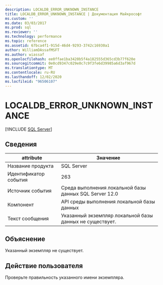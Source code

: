 ```yaml
---
description: LOCALDB_ERROR_UNKNOWN_INSTANCE
title: LOCALDB_ERROR_UNKNOWN_INSTANCE | Документация Майкрософт
ms.custom: ''
ms.date: 03/03/2017
ms.prod: sql
ms.reviewer: ''
ms.technology: performance
ms.topic: reference
ms.assetid: 67bca4f1-915d-46d4-9293-3742c16930a1
author: WilliamDAssafMSFT
ms.author: wiassaf
ms.openlocfilehash: ee0ffae1ba3420b5f4a182555d365cd3b77f620e
ms.sourcegitcommit: 0e0cd9347c029e0c7c9f3fe6d39985a6d3af967d
ms.translationtype: MT
ms.contentlocale: ru-RU
ms.lasthandoff: 12/02/2020
ms.locfileid: "96506107"
---
```

# <a name="localdb_error_unknown_instance"></a>LOCALDB_ERROR_UNKNOWN_INSTANCE
 [!INCLUDE [SQL Server](../../includes/applies-to-version/sqlserver.md)]
    
## <a name="details"></a>Сведения  
  
| attribute | Значение |
| --------- | ----- |
|Название продукта|SQL Server|  
|Идентификатор события|263|  
|Источник события|Среда выполнения локальной базы данных SQL Server 12.0|  
|Компонент|API среды выполнения локальной базы данных|  
|Текст сообщения|Указанный экземпляр локальной базы данных не существует.|  
  
## <a name="explanation"></a>Объяснение  
 Указанный экземпляр не существует.  
  
## <a name="user-action"></a>Действие пользователя  
 Проверьте правильность указанного имени экземпляра.  
  
  

